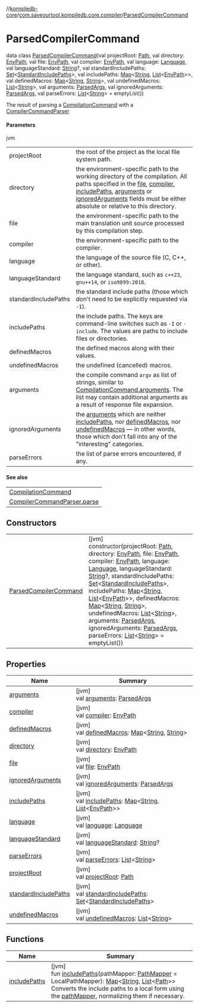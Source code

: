 //[kompiledb-core](../../../index.md)/[com.saveourtool.kompiledb.core.compiler](../index.md)/[ParsedCompilerCommand](index.md)

# ParsedCompilerCommand

data class [ParsedCompilerCommand](index.md)(val projectRoot: [Path](https://docs.oracle.com/javase/8/docs/api/java/nio/file/Path.html), val directory: [EnvPath](../../com.saveourtool.kompiledb.core/-env-path/index.md), val file: [EnvPath](../../com.saveourtool.kompiledb.core/-env-path/index.md), val compiler: [EnvPath](../../com.saveourtool.kompiledb.core/-env-path/index.md), val language: [Language](../../com.saveourtool.kompiledb.core.lang/-language/index.md), val languageStandard: [String](https://kotlinlang.org/api/latest/jvm/stdlib/kotlin/-string/index.html)?, val standardIncludePaths: [Set](https://kotlinlang.org/api/latest/jvm/stdlib/kotlin.collections/-set/index.html)&lt;[StandardIncludePaths](../-standard-include-paths/index.md)&gt;, val includePaths: [Map](https://kotlinlang.org/api/latest/jvm/stdlib/kotlin.collections/-map/index.html)&lt;[String](https://kotlinlang.org/api/latest/jvm/stdlib/kotlin/-string/index.html), [List](https://kotlinlang.org/api/latest/jvm/stdlib/kotlin.collections/-list/index.html)&lt;[EnvPath](../../com.saveourtool.kompiledb.core/-env-path/index.md)&gt;&gt;, val definedMacros: [Map](https://kotlinlang.org/api/latest/jvm/stdlib/kotlin.collections/-map/index.html)&lt;[String](https://kotlinlang.org/api/latest/jvm/stdlib/kotlin/-string/index.html), [String](https://kotlinlang.org/api/latest/jvm/stdlib/kotlin/-string/index.html)&gt;, val undefinedMacros: [List](https://kotlinlang.org/api/latest/jvm/stdlib/kotlin.collections/-list/index.html)&lt;[String](https://kotlinlang.org/api/latest/jvm/stdlib/kotlin/-string/index.html)&gt;, val arguments: [ParsedArgs](../../com.saveourtool.kompiledb.core.io/index.md#1743527040%2FClasslikes%2F-937334835), val ignoredArguments: [ParsedArgs](../../com.saveourtool.kompiledb.core.io/index.md#1743527040%2FClasslikes%2F-937334835), val parseErrors: [List](https://kotlinlang.org/api/latest/jvm/stdlib/kotlin.collections/-list/index.html)&lt;[String](https://kotlinlang.org/api/latest/jvm/stdlib/kotlin/-string/index.html)&gt; = emptyList())

The result of parsing a [CompilationCommand](../../com.saveourtool.kompiledb.core/-compilation-command/index.md) with a [CompilerCommandParser](../-compiler-command-parser/index.md)

#### Parameters

jvm

| | |
|---|---|
| projectRoot | the root of the project as the local file system path. |
| directory | the environment-specific path to the working directory of the compilation. All paths specified in the [file](file.md), [compiler](compiler.md), [includePaths](include-paths.md), [arguments](arguments.md) or [ignoredArguments](ignored-arguments.md) fields must be either absolute or relative to this directory. |
| file | the environment-specific path to the main translation unit source processed by this compilation step. |
| compiler | the environment-specific path to the compiler. |
| language | the language of the source file (C, C++, or other). |
| languageStandard | the language standard, such as `c++23`, `gnu++14`, or `iso9899:2018`. |
| standardIncludePaths | the standard include paths (those which don't need to be explicitly requested via `-I`). |
| includePaths | the include paths. The keys are command-line switches such as `-I` or `-include`. The values are paths to include files or directories. |
| definedMacros | the defined macros along with their values. |
| undefinedMacros | the undefined (cancelled) macros. |
| arguments | the compile command `argv` as list of strings, similar to [CompilationCommand.arguments](../../com.saveourtool.kompiledb.core/-compilation-command/arguments.md). The list may contain additional arguments as a result of response file expansion. |
| ignoredArguments | the [arguments](arguments.md) which are neither [includePaths](include-paths.md), nor [definedMacros](defined-macros.md), nor [undefinedMacros](undefined-macros.md) — in other words, those which don't fall into any of the &quot;interesting&quot; categories. |
| parseErrors | the list of parse errors encountered, if any. |

#### See also

| |
|---|
| [CompilationCommand](../../com.saveourtool.kompiledb.core/-compilation-command/index.md) |
| [CompilerCommandParser.parse](../-compiler-command-parser/parse.md) |

## Constructors

| | |
|---|---|
| [ParsedCompilerCommand](-parsed-compiler-command.md) | [jvm]<br>constructor(projectRoot: [Path](https://docs.oracle.com/javase/8/docs/api/java/nio/file/Path.html), directory: [EnvPath](../../com.saveourtool.kompiledb.core/-env-path/index.md), file: [EnvPath](../../com.saveourtool.kompiledb.core/-env-path/index.md), compiler: [EnvPath](../../com.saveourtool.kompiledb.core/-env-path/index.md), language: [Language](../../com.saveourtool.kompiledb.core.lang/-language/index.md), languageStandard: [String](https://kotlinlang.org/api/latest/jvm/stdlib/kotlin/-string/index.html)?, standardIncludePaths: [Set](https://kotlinlang.org/api/latest/jvm/stdlib/kotlin.collections/-set/index.html)&lt;[StandardIncludePaths](../-standard-include-paths/index.md)&gt;, includePaths: [Map](https://kotlinlang.org/api/latest/jvm/stdlib/kotlin.collections/-map/index.html)&lt;[String](https://kotlinlang.org/api/latest/jvm/stdlib/kotlin/-string/index.html), [List](https://kotlinlang.org/api/latest/jvm/stdlib/kotlin.collections/-list/index.html)&lt;[EnvPath](../../com.saveourtool.kompiledb.core/-env-path/index.md)&gt;&gt;, definedMacros: [Map](https://kotlinlang.org/api/latest/jvm/stdlib/kotlin.collections/-map/index.html)&lt;[String](https://kotlinlang.org/api/latest/jvm/stdlib/kotlin/-string/index.html), [String](https://kotlinlang.org/api/latest/jvm/stdlib/kotlin/-string/index.html)&gt;, undefinedMacros: [List](https://kotlinlang.org/api/latest/jvm/stdlib/kotlin.collections/-list/index.html)&lt;[String](https://kotlinlang.org/api/latest/jvm/stdlib/kotlin/-string/index.html)&gt;, arguments: [ParsedArgs](../../com.saveourtool.kompiledb.core.io/index.md#1743527040%2FClasslikes%2F-937334835), ignoredArguments: [ParsedArgs](../../com.saveourtool.kompiledb.core.io/index.md#1743527040%2FClasslikes%2F-937334835), parseErrors: [List](https://kotlinlang.org/api/latest/jvm/stdlib/kotlin.collections/-list/index.html)&lt;[String](https://kotlinlang.org/api/latest/jvm/stdlib/kotlin/-string/index.html)&gt; = emptyList()) |

## Properties

| Name | Summary |
|---|---|
| [arguments](arguments.md) | [jvm]<br>val [arguments](arguments.md): [ParsedArgs](../../com.saveourtool.kompiledb.core.io/index.md#1743527040%2FClasslikes%2F-937334835) |
| [compiler](compiler.md) | [jvm]<br>val [compiler](compiler.md): [EnvPath](../../com.saveourtool.kompiledb.core/-env-path/index.md) |
| [definedMacros](defined-macros.md) | [jvm]<br>val [definedMacros](defined-macros.md): [Map](https://kotlinlang.org/api/latest/jvm/stdlib/kotlin.collections/-map/index.html)&lt;[String](https://kotlinlang.org/api/latest/jvm/stdlib/kotlin/-string/index.html), [String](https://kotlinlang.org/api/latest/jvm/stdlib/kotlin/-string/index.html)&gt; |
| [directory](directory.md) | [jvm]<br>val [directory](directory.md): [EnvPath](../../com.saveourtool.kompiledb.core/-env-path/index.md) |
| [file](file.md) | [jvm]<br>val [file](file.md): [EnvPath](../../com.saveourtool.kompiledb.core/-env-path/index.md) |
| [ignoredArguments](ignored-arguments.md) | [jvm]<br>val [ignoredArguments](ignored-arguments.md): [ParsedArgs](../../com.saveourtool.kompiledb.core.io/index.md#1743527040%2FClasslikes%2F-937334835) |
| [includePaths](include-paths.md) | [jvm]<br>val [includePaths](include-paths.md): [Map](https://kotlinlang.org/api/latest/jvm/stdlib/kotlin.collections/-map/index.html)&lt;[String](https://kotlinlang.org/api/latest/jvm/stdlib/kotlin/-string/index.html), [List](https://kotlinlang.org/api/latest/jvm/stdlib/kotlin.collections/-list/index.html)&lt;[EnvPath](../../com.saveourtool.kompiledb.core/-env-path/index.md)&gt;&gt; |
| [language](language.md) | [jvm]<br>val [language](language.md): [Language](../../com.saveourtool.kompiledb.core.lang/-language/index.md) |
| [languageStandard](language-standard.md) | [jvm]<br>val [languageStandard](language-standard.md): [String](https://kotlinlang.org/api/latest/jvm/stdlib/kotlin/-string/index.html)? |
| [parseErrors](parse-errors.md) | [jvm]<br>val [parseErrors](parse-errors.md): [List](https://kotlinlang.org/api/latest/jvm/stdlib/kotlin.collections/-list/index.html)&lt;[String](https://kotlinlang.org/api/latest/jvm/stdlib/kotlin/-string/index.html)&gt; |
| [projectRoot](project-root.md) | [jvm]<br>val [projectRoot](project-root.md): [Path](https://docs.oracle.com/javase/8/docs/api/java/nio/file/Path.html) |
| [standardIncludePaths](standard-include-paths.md) | [jvm]<br>val [standardIncludePaths](standard-include-paths.md): [Set](https://kotlinlang.org/api/latest/jvm/stdlib/kotlin.collections/-set/index.html)&lt;[StandardIncludePaths](../-standard-include-paths/index.md)&gt; |
| [undefinedMacros](undefined-macros.md) | [jvm]<br>val [undefinedMacros](undefined-macros.md): [List](https://kotlinlang.org/api/latest/jvm/stdlib/kotlin.collections/-list/index.html)&lt;[String](https://kotlinlang.org/api/latest/jvm/stdlib/kotlin/-string/index.html)&gt; |

## Functions

| Name | Summary |
|---|---|
| [includePaths](include-paths.md) | [jvm]<br>fun [includePaths](include-paths.md)(pathMapper: [PathMapper](../../com.saveourtool.kompiledb.core.io/-path-mapper/index.md) = LocalPathMapper): [Map](https://kotlinlang.org/api/latest/jvm/stdlib/kotlin.collections/-map/index.html)&lt;[String](https://kotlinlang.org/api/latest/jvm/stdlib/kotlin/-string/index.html), [List](https://kotlinlang.org/api/latest/jvm/stdlib/kotlin.collections/-list/index.html)&lt;[Path](https://docs.oracle.com/javase/8/docs/api/java/nio/file/Path.html)&gt;&gt;<br>Converts the include paths to a local form using the [pathMapper](include-paths.md), normalizing them if necessary. |
